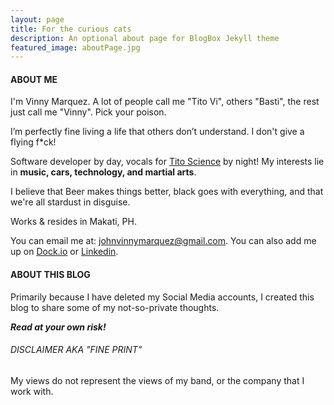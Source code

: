 ```yaml
---
layout: page
title: For the curious cats
description: An optional about page for BlogBox Jekyll theme
featured_image: aboutPage.jpg
---
```


#### ABOUT ME

I'm Vinny Marquez. A lot of people call me "Tito Vi", others "Basti", the rest just call me "Vinny". Pick your poison.

I’m perfectly fine living a life that others don’t understand. I don't give a flying f*ck!

Software developer by day, vocals for <a href="https://facebook.com/titoscience" target="_blank">Tito Science</a> by night! My interests lie in **music, cars, technology, and martial arts**.

I believe that Beer makes things better, black goes with everything, and that we're all stardust in disguise.

Works & resides in Makati, PH.

You can email me at: <a href="mailto:johnvinnymarquez@gmail.com">johnvinnymarquez@gmail.com</a>. You can also add me up on <a href="https://dock.io?r=vinnymarquez:aaaaOKVU" target="_blank">Dock.io</a> or <a href="https://www.linkedin.com/in/vinnymarquez/" target="_blank">Linkedin</a>.

#### ABOUT THIS BLOG

Primarily because I have deleted my Social Media accounts, I created this blog to share some of my not-so-private thoughts.

***Read at your own risk!***

###### DISCLAIMER AKA "FINE PRINT"

My views do not represent the views of my band, or the company that I work with.
